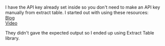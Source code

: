 I have the API key already set inside so you don't need to make an API key manually from extract table.
I started out with using these resources:
<br />
[Blog](https://nanonets.com/blog/ocr-with-tesseract/)
<br />
[Video](https://www.youtube.com/watch?v=Ai0Uj3Pw4vc)

They didn't gave the expected output so I ended up using Extract Table library.
